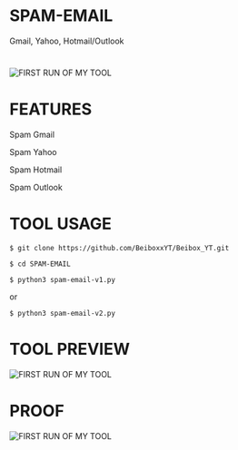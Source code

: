 # SPAM-EMAIL
 Gmail, Yahoo, Hotmail/Outlook 

#
![FIRST RUN OF MY TOOL](https://github.com/mkdirlove/SPAM-EMAIL/blob/master/Screenshot%20from%202021-03-26%2008-16-01.png)


# FEATURES

Spam Gmail

Spam Yahoo

Spam Hotmail 

Spam Outlook


# TOOL USAGE

`$ git clone https://github.com/BeiboxxYT/Beibox_YT.git`

`$ cd SPAM-EMAIL`

`$ python3 spam-email-v1.py`

or 

`$ python3 spam-email-v2.py`

# TOOL PREVIEW

![FIRST RUN OF MY TOOL](https://github.com/mkdirlove/SPAM-EMAIL/blob/master/Screenshot%20from%202021-03-26%2008-16-44.png)

# PROOF

![FIRST RUN OF MY TOOL](https://github.com/mkdirlove/SPAM-EMAIL/blob/master/3.png)

